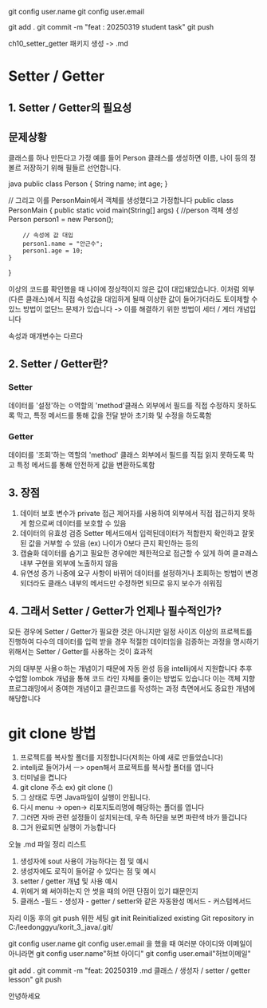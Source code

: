 


git config user.name
git config user.email



git add . 
git commit -m "feat : 20250319 student task"
git push

ch10_setter_getter 패키지 생성 -> .md

# Setter / Getter 

## 1. Setter / Getter의 필요성
## 문제상황
클래스를 하나 만든다고 가정 예를 들어 Person 클래스를 생성하면
이름, 나이 등의 정볼르 저장하기 위해 필들르 선언합니다.

 java
 public class Person {
    String name;
    int age;
}

// 그리고 이를 PersonMain에서 객체를 생성했다고 가정합니다
public class PersonMain {
    public static void main(String[] args) {
        //person 객체 생성
        Person person1 = new Person();
        
        // 속성에 값 대입
        person1.name = "안근수";
        person1.age = 10;
    }
}

이상의 코드를 확인했을 때 나이에 정상적이지 않은 값이 대입돼있습니다.
이처럼 외부(다른 클래스)에서 직접 속성값을 대입하게 될때 이상한 값이 들어가더라도 
토이제할 수 있느 방법이 없단느 문제가 있습니다
-> 이를 해결하기 위한 방법이 세터 / 게터 개념입니다

속성과 매개변수는 다르다


## 2. Setter / Getter란?

### Setter

 데이터를 '설정'하는 ㅇ역할의 'method'클래스 외부에서 필드를 직접 수정하지 못하도록
 막고, 특정 메서드를 통해 값을 전달 받아 초기화 및 수정을 하도록함
 
### Getter

데이터를 '조회'하는 역할의 'method' 클래스 외부에서 필드를 직접 읽지 못하도록
막고 특정 메서드를 통해 안전하게 값을 변환하도록함

## 3. 장점
1. 데이터 보호
변수가 private 접근 제어자를 사용하여 외부에서 직접 접근하지 못하게 함으로써 데이터를 보호할 수 있음
2. 데이터의 유효성 검증
Setter 메서드에서 입력된데이터가 적합한지 확인하고 잘못된 값을 거부할 수 있음
   (ex) 나이가 0보다 큰지 확인하는 등의
3. 캡슐화
데이터를 숨기고 필요한 경우에만 제한적으로 접근할 수 있게 하여 클ㄹ래스 내부 구현을 외부에 노출하지 않음
4. 유연성 증가
나중에 요구 사항이 바뀌어 데이터를 설정하거나 조회하는 방법이 변경되더라도
클래스 내부의 메서드만 수정하면 되므로 유지 보수가 쉬워짐

## 4. 그래서 Setter / Getter가 언제나 필수적인가?
모든 경우에 Setter / Getter가 필요한 것은 아니지만
일정 사이즈 이상의 프로젝트를 진행하여 다수의 데이터를 입력 받을 경우
적절한 데이터임을 검증하는 과정을 명시하기 위해서는 Setter / Getter를 사용하는 것이 효과적

거의 대부분 사욜ㅇ하는 개념이기 때문에 자동 완성 등을 intellij에서 지원합니다
추후 수업할 lombok 개념을 통해 코드 라인 자체를 줄이는 방법도 있습니다
이는 객체 지향 프로그래밍에서 중여한 개념이고 클린코드를 작성하는 과정 측면에서도 중요한 개념에 해당합니다

# git clone 방법
1. 프로젝트를 복사할 폴더를 지정합니다(저희는 아예 새로 만들었습니다)
2. intellj로 들어가서 ㅡ> open해서 프로젝트를 복사할 폴더를 엽니다
3. 터미널을 켭니다
4. git clone 주소 ex) git clone ()
5. 그 상태로 두면 Java파일이 실행이 안됩니다.
6. 다시 menu -> open-> 리포지토리명에 해당하는 폴더를 엽니다
7. 그러면 자바 관련 설정들이 설치되는데, 우측 하단을 보면 파란색 바가 뜰겁니다
8. 그거 완료되면 실행이 가능합니다

오늘 .md 파일 정리 리스트 
1. 생성자에 sout 사용이 가능하다는 점 및 예시
2. 생성자에도 로직이 들어갈 수 있다는 점 및 예시
3. setter / getter 개념 및 사용 예시
4. 위에거 왜 써야하는지 안 썻을 때의 어떤 단점이 있기 떄문인지
5. 클래스 -필드 - 생성자 - getter / setter와 같은 자동완성 메서드 - 커스텀메서드

자리 이동 후의 git push 위한 세팅
git init
Reinitialized existing Git repository in C:/leedonggyu/korit_3_java/.git/

git config user.name
git config user.email
을 했을 때 여러분 아이디와 이메일이 아니라면
git config user.name"허브 아이디"
git config user.email"허브이메일"

git add .
git commit -m "feat: 20250319 .md 클래스 / 생성자 / setter / getter lesson"
git push

안녕하세요